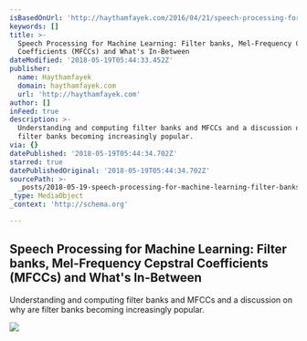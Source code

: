 ```yaml
---
isBasedOnUrl: 'http://haythamfayek.com/2016/04/21/speech-processing-for-machine-learning.html'
keywords: []
title: >-
  Speech Processing for Machine Learning: Filter banks, Mel-Frequency Cepstral
  Coefficients (MFCCs) and What's In-Between
dateModified: '2018-05-19T05:44:33.452Z'
publisher:
  name: Haythamfayek
  domain: haythamfayek.com
  url: 'http://haythamfayek.com'
author: []
inFeed: true
description: >-
  Understanding and computing filter banks and MFCCs and a discussion on why are
  filter banks becoming increasingly popular.
via: {}
datePublished: '2018-05-19T05:44:34.702Z'
starred: true
datePublishedOriginal: '2018-05-19T05:44:34.702Z'
sourcePath: >-
  _posts/2018-05-19-speech-processing-for-machine-learning-filter-banks-mel-fr.md
_type: MediaObject
_context: 'http://schema.org'

---
```

<article style=""><h1>Speech Processing for Machine Learning: Filter banks, Mel-Frequency Cepstral Coefficients (MFCCs) and What's In-Between</h1><p>Understanding and computing filter banks and MFCCs and a discussion on why are filter banks becoming increasingly popular.</p><img src="http://haythamfayek.com/assets/posts/post1/hamming_window.jpg" /></article>